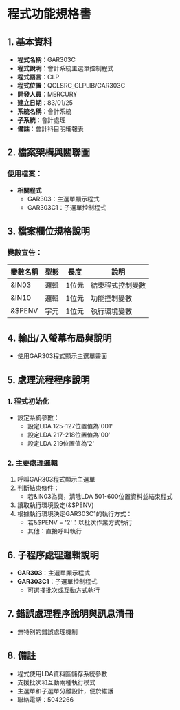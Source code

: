 # 程式功能規格書

## 1. 基本資料
- **程式名稱**：GAR303C
- **程式說明**：會計系統主選單控制程式
- **程式語言**：CLP
- **程式位置**：QCLSRC_GLPLIB/GAR303C
- **開發人員**：MERCURY
- **建立日期**：83/01/25
- **系統名稱**：會計系統
- **子系統**：會計處理
- **備註**：會計科目明細報表

## 2. 檔案架構與關聯圖
### 使用檔案：
- **相關程式**
  - GAR303：主選單顯示程式
  - GAR303C1：子選單控制程式

## 3. 檔案欄位規格說明
### 變數宣告：
| 變數名稱 | 型態 | 長度 | 說明 |
|---------|------|------|------|
| &IN03 | 邏輯 | 1位元 | 結束程式控制變數 |
| &IN10 | 邏輯 | 1位元 | 功能控制變數 |
| &$PENV | 字元 | 1位元 | 執行環境變數 |

## 4. 輸出/入螢幕布局與說明
- 使用GAR303程式顯示主選單畫面

## 5. 處理流程程序說明
### 1. 程式初始化
- 設定系統參數：
  * 設定LDA 125-127位置值為'001'
  * 設定LDA 217-218位置值為'00'
  * 設定LDA 219位置值為'2'

### 2. 主要處理邏輯
1. 呼叫GAR303程式顯示主選單
2. 判斷結束條件：
   - 若&IN03為真，清除LDA 501-600位置資料並結束程式
3. 讀取執行環境設定(&$PENV)
4. 根據執行環境決定GAR303C1的執行方式：
   - 若&$PENV = '2'：以批次作業方式執行
   - 其他：直接呼叫執行

## 6. 子程序處理邏輯說明
- **GAR303**：主選單顯示程式
- **GAR303C1**：子選單控制程式
  * 可選擇批次或互動方式執行

## 7. 錯誤處理程序說明與訊息清冊
- 無特別的錯誤處理機制

## 8. 備註
- 程式使用LDA資料區儲存系統參數
- 支援批次和互動兩種執行模式
- 主選單和子選單分離設計，便於維護
- 聯絡電話：5042266 